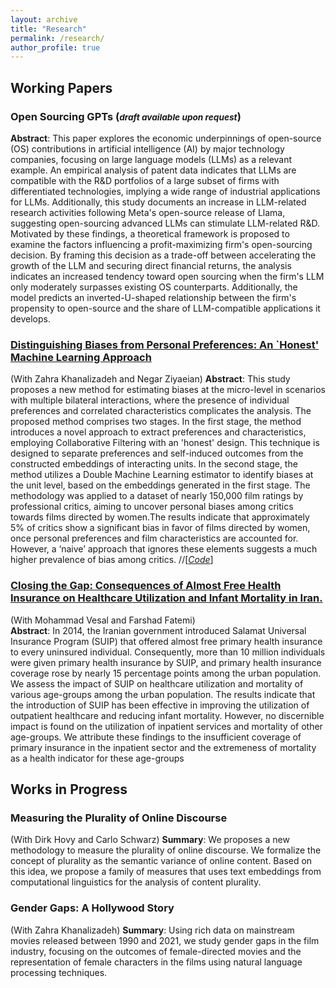 ```yaml
---
layout: archive
title: "Research"
permalink: /research/
author_profile: true
---
```


## Working Papers

### Open Sourcing GPTs (<small>*draft available upon request*</small>)
__Abstract__:
This paper explores the economic underpinnings of open-source (OS) contributions in artificial intelligence (AI) by major technology companies, focusing on large language models (LLMs) as a relevant example. An empirical analysis of patent data indicates that LLMs are compatible with the R&D portfolios of a large subset of firms with differentiated technologies, implying a wide range of industrial applications for LLMs. Additionally, this study documents an increase in LLM-related research activities following Meta's open-source release of Llama, suggesting open-sourcing advanced LLMs can stimulate LLM-related R&D. Motivated by these findings, a theoretical framework is proposed to examine the factors influencing a profit-maximizing firm's open-sourcing decision. By framing this decision as a trade-off between accelerating the growth of the LLM and securing direct financial returns, the analysis indicates an increased tendency toward open sourcing when the firm's LLM only moderately surpasses existing OS counterparts. Additionally, the model predicts an inverted-U-shaped relationship between the firm's propensity to open-source and the share of LLM-compatible applications it develops.

### [Distinguishing Biases from Personal Preferences: An `Honest' Machine Learning Approach](https://mahyarhabibi.github.io/files/Separating_Biases_from_Preferences_Using_Causal_ML.pdf)
(With Zahra Khanalizadeh and Negar Ziyaeian)
__Abstract__:
This study proposes a new method for estimating biases at the micro-level in scenarios with multiple bilateral interactions, where the presence of individual preferences and correlated characteristics complicates the analysis.  The proposed method comprises two stages. In the first stage, the method introduces a novel approach to extract preferences and characteristics, employing Collaborative Filtering with an 'honest' design. This technique is designed to separate preferences and self-induced outcomes from the constructed embeddings of interacting units. In the second stage, the method utilizes a Double Machine Learning estimator to identify biases at the unit level, based on the embeddings generated in the first stage. The methodology was applied to a dataset of nearly 150,000 film ratings by professional critics, aiming to uncover personal biases among critics towards films directed by women.The results indicate that approximately 5\% of critics show a significant bias in favor of films directed by women, once personal preferences and film characteristics are accounted for. However, a ‘naive’ approach that ignores these elements suggests a much higher prevalence of bias among critics. 
//[[_Code_]](https://github.com/mahyarhabibi/GenderGaps_Hollywood/tree/main/Codes)

### [Closing the Gap: Consequences of Almost Free Health Insurance on Healthcare Utilization and Infant Mortality in Iran.](https://mahyarhabibi.github.io/files/HealthInsurance_2021_1229_MV%20(1).pdf)
(With Mohammad Vesal and Farshad Fatemi) \
__Abstract__:
In 2014, the Iranian government introduced Salamat Universal Insurance Program (SUIP) that offered almost free primary health insurance to every uninsured individual. Consequently, more than 10 million individuals were given primary health insurance by SUIP, and primary health insurance coverage rose by nearly 15 percentage points among the urban population. We assess the impact of SUIP on healthcare utilization and mortality of various age-groups among the urban population. The results indicate that the introduction of SUIP has been effective in improving the utilization of outpatient healthcare and reducing infant mortality. However, no discernible impact is found on the utilization of inpatient services and mortality of other age-groups. We attribute these findings to the insufficient coverage of primary insurance in the inpatient sector and the extremeness of mortality as a health indicator for these age-groups

## Works in Progress
### Measuring the Plurality of Online Discourse
(With Dirk Hovy and Carlo Schwarz)
__Summary__:
We proposes a new methodology to measure the plurality of online discourse. We formalize the concept of plurality as the semantic variance of online content. Based on this idea, we propose a family of measures that uses text embeddings from computational linguistics for the analysis of content plurality.

### Gender Gaps: A Hollywood Story
(With Zahra Khanalizadeh)
__Summary__:
Using rich data on mainstream movies released between 1990 and 2021, we study gender gaps in the film industry, focusing on the outcomes of female-directed movies and the representation of female characters in the films using natural language processing techniques.
